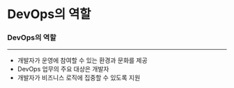# DevOps의 역할

### DevOps의 역할

---

- 개발자가 운영에 참여할 수 있는 환경과 문화를 제공
- DevOps 업무의 주요 대상은 개발자
- 개발자가 비즈니스 로직에 집중할 수 있도록 지원
